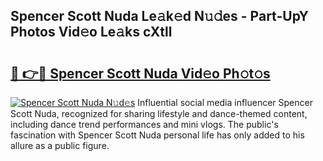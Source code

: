 ## Spencer Scott Nuda Le𝚊k𝚎d N𝚞𝚍es - Part-UpY Photos Vid𝚎o Le𝚊ks cXtll

# <h2><a href="http://fbc7zz.evod.top/?m=Spencer+Scott+Nuda">🔗 👉🔴 Spencer Scott Nuda Vid𝚎o Ph𝚘t𝚘s</a></h2>

[![Spencer Scott Nuda N𝚞d𝚎s](https://i.imgur.com/8V9OHl7.gif)](http://fbc7zz.evod.top/?m=Spencer+Scott+Nuda)
Influential social media influencer Spencer Scott Nuda, recognized for sharing lifestyle and dance-themed content, including dance trend performances and mini vlogs. The public's fascination with Spencer Scott Nuda personal life has only added to his allure as a public figure. 
